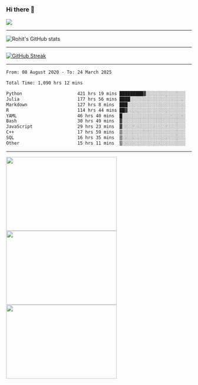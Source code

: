 ### Hi there 👋

 ![](https://komarev.com/ghpvc/?username=RohitRathore1&color=blueviolet)

<hr/>

![Rohit's GitHub stats](https://github-readme-stats.vercel.app/api?username=RohitRathore1&show_icons=true&theme=transparent)

<hr/>

[![GitHub Streak](http://github-readme-streak-stats.herokuapp.com?user=RohitRathore1&theme=dark&mode=weekly)](https://git.io/streak-stats)

<hr/>

<!--START_SECTION:waka-->

```txt
From: 08 August 2020 - To: 24 March 2025

Total Time: 1,090 hrs 12 mins

Python                     421 hrs 19 mins █████████▓░░░░░░░░░░░░░░░   38.65 %
Julia                      177 hrs 56 mins ████░░░░░░░░░░░░░░░░░░░░░   16.32 %
Markdown                   127 hrs 8 mins  ███░░░░░░░░░░░░░░░░░░░░░░   11.66 %
R                          114 hrs 44 mins ██▓░░░░░░░░░░░░░░░░░░░░░░   10.52 %
YAML                       46 hrs 40 mins  █░░░░░░░░░░░░░░░░░░░░░░░░   04.28 %
Bash                       30 hrs 49 mins  ▓░░░░░░░░░░░░░░░░░░░░░░░░   02.83 %
JavaScript                 29 hrs 23 mins  ▓░░░░░░░░░░░░░░░░░░░░░░░░   02.70 %
C++                        17 hrs 59 mins  ▒░░░░░░░░░░░░░░░░░░░░░░░░   01.65 %
SQL                        16 hrs 35 mins  ▒░░░░░░░░░░░░░░░░░░░░░░░░   01.52 %
Other                      15 hrs 11 mins  ▒░░░░░░░░░░░░░░░░░░░░░░░░   01.39 %
```

<!--END_SECTION:waka-->

<hr/>

<p>
  <img src="https://wakatime.com/share/@TeAmp0is0N/0205e68a-e5ed-48bf-b870-3c94c1fa77d3.svg" width="300" height="200">
  <img src="https://wakatime.com/share/@TeAmp0is0N/3935ee43-08a3-493e-8b95-60c1f9204b15.svg" width="300" height="200">
  <img src="https://wakatime.com/share/@TeAmp0is0N/8717aacc-7340-44e0-abb1-987dc9823fcd.svg" width="300" height="200">
</p>




